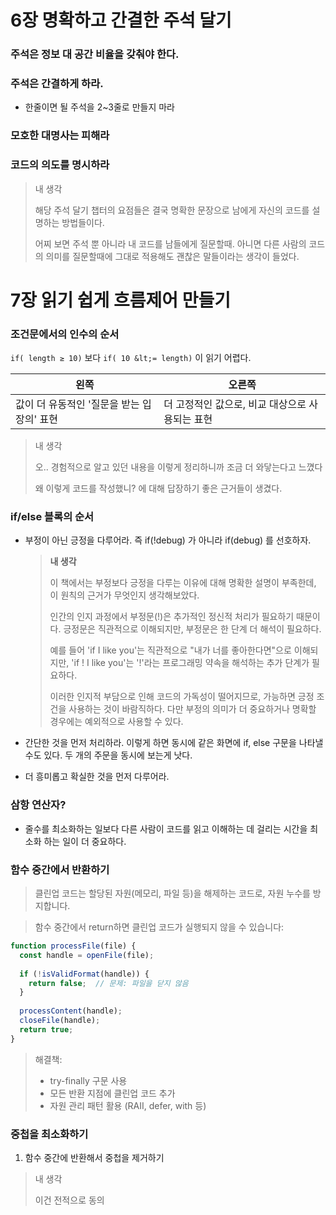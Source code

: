 # 6장 명확하고 간결한 주석 달기

### 주석은 정보 대 공간 비율을 갖춰야 한다.

### 주석은 간결하게 하라.

- 한줄이면 될 주석을 2~3줄로 만들지 마라

### 모호한 대명사는 피해라

### 코드의 의도를 명시하라

> 내 생각
> 
> 
> 해당 주석 달기 챕터의 요점들은 결국 명확한 문장으로 남에게 자신의 코드를 설명하는 방법들이다.
> 
> 어찌 보면 주석 뿐 아니라 내 코드를 남들에게 질문할때. 아니면 다른 사람의 코드의 의미를 질문할때에 그대로 적용해도 괜찮은 말들이라는 생각이 들었다. 
> 

# 7장 읽기 쉽게 흐름제어 만들기

### 조건문에서의 인수의 순서

`if( length ≥ 10)` 보다 `if( 10 &lt;= length)`  이 읽기 어렵다.

| 왼쪽 | 오른쪽 |
| --- | --- |
| 값이 더 유동적인 '질문을 받는 입장의' 표현 | 더 고정적인 값으로, 비교 대상으로 사용되는 표현 |

> 내 생각
> 
> 
> 오.. 경험적으로 알고 있던 내용을 이렇게 정리하니까 조금 더 와닿는다고 느꼈다
> 
> 왜 이렇게 코드를 작성했니? 에 대해 답장하기 좋은 근거들이 생겼다.
> 

### if/else 블록의 순서

- 부정이 아닌 긍정을 다루어라. 즉 if(!debug) 가 아니라 if(debug) 를 선호하자.
    
    > **내 생각**
    > 
    > 
    > 이 책에서는 부정보다 긍정을 다루는 이유에 대해 명확한 설명이 부족한데, 이 원칙의 근거가 무엇인지 생각해보았다.
    > 
    > 인간의 인지 과정에서 부정문(!)은 추가적인 정신적 처리가 필요하기 때문이다. 긍정문은 직관적으로 이해되지만, 부정문은 한 단계 더 해석이 필요하다.
    > 
    > 예를 들어 'if I like you'는 직관적으로 "내가 너를 좋아한다면"으로 이해되지만, 'if ! I like you'는 '!'라는 프로그래밍 약속을 해석하는 추가 단계가 필요하다.
    > 
    > 이러한 인지적 부담으로 인해 코드의 가독성이 떨어지므로, 가능하면 긍정 조건을 사용하는 것이 바람직하다. 다만 부정의 의미가 더 중요하거나 명확할 경우에는 예외적으로 사용할 수 있다.
    > 
- 간단한 것을 먼저 처리하라. 이렇게 하면 동시에 같은 화면에 if, else 구문을 나타낼 수도 있다. 두 개의 주문을 동시에 보는게 낫다.
- 더 흥미롭고 확실한 것을 먼저 다루어라.

### 삼항 연산자?

- 줄수를 최소화하는 일보다 다른 사람이 코드를 읽고 이해하는 데 걸리는 시간을 최소화 하는 일이 더 중요하다.

### 함수 중간에서 반환하기

> 클린업 코드는 할당된 자원(메모리, 파일 등)을 해제하는 코드로, 자원 누수를 방지합니다.
> 

> 함수 중간에서 return하면 클린업 코드가 실행되지 않을 수 있습니다:
> 

```jsx
function processFile(file) {
  const handle = openFile(file);
  
  if (!isValidFormat(handle)) {
    return false;  // 문제: 파일을 닫지 않음
  }
  
  processContent(handle);
  closeFile(handle);
  return true;
}

```

> 해결책:
> 
> - try-finally 구문 사용
> - 모든 반환 지점에 클린업 코드 추가
> - 자원 관리 패턴 활용 (RAII, defer, with 등)

### 중첩을 최소화하기

1. 함수 중간에 반환해서 중첩을 제거하기

> 내 생각
> 
> 
> 이건 전적으로 동의 
>